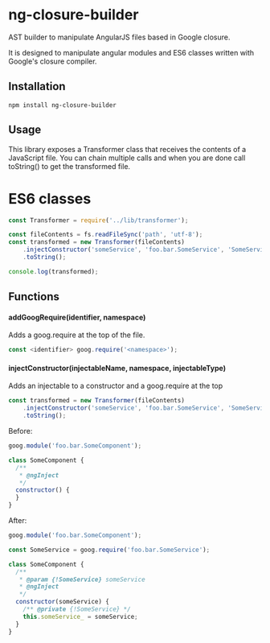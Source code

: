# ng-closure-builder

AST builder to manipulate AngularJS files based in Google closure.

It is designed to manipulate angular modules and ES6 classes written with
Google's closure compiler.

## Installation

```shell
npm install ng-closure-builder
```

## Usage

This library exposes a Transformer class that receives the contents of a
JavaScript file. You can chain multiple calls and when you are done call
toString() to get the transformed file.

# ES6 classes

```js
const Transformer = require('../lib/transformer');

const fileContents = fs.readFileSync('path', 'utf-8');
const transformed = new Transformer(fileContents)
    .injectConstructor('someService', 'foo.bar.SomeService', 'SomeService')
    .toString();

console.log(transformed);
```

## Functions

#### addGoogRequire(identifier, namespace)

Adds a goog.require at the top of the file.

```js
const <identifier> goog.require('<namespace>');
```

#### injectConstructor(injectableName, namespace, injectableType)

Adds an injectable to a constructor and a goog.require at the top

```js
const transformed = new Transformer(fileContents)
    .injectConstructor('someService', 'foo.bar.SomeService', 'SomeService')
    .toString();
```

Before:

```js
goog.module('foo.bar.SomeComponent');

class SomeComponent {
  /**
   * @ngInject
   */
  constructor() {
  }
}
```

After:

```js
goog.module('foo.bar.SomeComponent');

const SomeService = goog.require('foo.bar.SomeService');

class SomeComponent {
  /**
   * @param {!SomeService} someService
   * @ngInject
   */
  constructor(someService) {
    /** @private {!SomeService} */
    this.someService_ = someService;
  }
}
```
